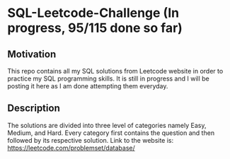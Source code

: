 # SQL-Leetcode-Challenge (In progress, 95/115 done so far)

## Motivation
This repo contains all my SQL solutions from Leetcode website in order to practice my SQL programming skills. It is still in progress
and I will be posting it here as I am done attempting them everyday.

## Description
The solutions are divided into three level of categories namely Easy, Medium, and Hard. Every category first contains the question and then followed by its respective solution.
Link to the website is: https://leetcode.com/problemset/database/

